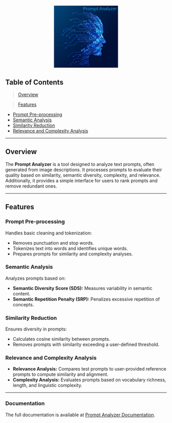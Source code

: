 <p align="center">
  <img src="./Assets/promptAnalyzer.jpg" width="200px" alt="Prompt Analyzer">
</p>

## Table of Contents

> [Overview](#overview)

> [Features](#features)

- [Prompt Pre-processing](#prompt-preprocessing)
- [Semantic Analysis](#semantic-analysis)
- [Similarity Reduction](#similarity-reduction)
- [Relevance and Complexity Analysis](#relevance-and-complexity-analysis)
---

## Overview

The **Prompt Analyzer** is a tool designed to analyze text prompts, often generated from image descriptions. It processes prompts to evaluate their quality based on similarity, semantic diversity, complexity, and relevance. Additionally, it provides a simple interface for users to rank prompts and remove redundant ones.

---

## Features

### Prompt Pre-processing
Handles basic cleaning and tokenization:
- Removes punctuation and stop words.
- Tokenizes text into words and identifies unique words.
- Prepares prompts for similarity and complexity analyses.

### Semantic Analysis
Analyzes prompts based on:
- **Semantic Diversity Score (SDS):** Measures variability in semantic content.
- **Semantic Repetition Penalty (SRP):** Penalizes excessive repetition of concepts.

### Similarity Reduction
Ensures diversity in prompts:
- Calculates cosine similarity between prompts.
- Removes prompts with similarity exceeding a user-defined threshold.

### Relevance and Complexity Analysis
- **Relevance Analysis:** Compares test prompts to user-provided reference prompts to compute similarity and alignment.
- **Complexity Analysis:** Evaluates prompts based on vocabulary richness, length, and linguistic complexity.

---

### Documentation
The full documentation is available at [Prompt Analyzer Documentation](https://prompt-analyzer.readthedocs.io).